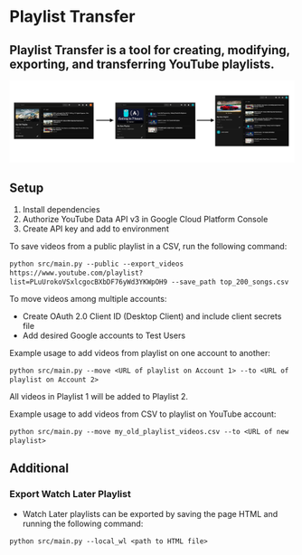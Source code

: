 # Playlist Transfer 
## Playlist Transfer is a tool for creating, modifying, exporting, and transferring YouTube playlists.

![](Screen%20Shot%202021-03-07%20at%2011.04.23%20PM.png)

## Setup
1. Install dependencies
2. Authorize YouTube Data API v3 in Google Cloud Platform Console 
3. Create API key and add to environment

To save videos from a public playlist in a CSV, run the following command:
```
python src/main.py --public --export_videos https://www.youtube.com/playlist?list=PLuUrokoVSxlcgocBXbDF76yWd3YKWpOH9 --save_path top_200_songs.csv
```

To move videos among multiple accounts:
* Create OAuth 2.0 Client ID (Desktop Client) and include client secrets file
* Add desired Google accounts to Test Users

Example usage to add videos from playlist on one account to another:
```
python src/main.py --move <URL of playlist on Account 1> --to <URL of playlist on Account 2>
```
All videos in Playlist 1 will be added to Playlist 2.


Example usage to add videos from CSV to playlist on YouTube account:
```
python src/main.py --move my_old_playlist_videos.csv --to <URL of new playlist>
```
## Additional
### Export Watch Later Playlist
* Watch Later playlists can be exported by saving the page HTML and running the following command:
```
python src/main.py --local_wl <path to HTML file>
```
